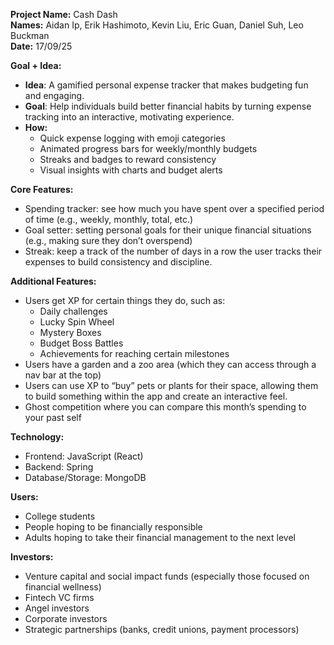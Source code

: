   
**Project Name:** Cash Dash  
**Names:** Aidan Ip, Erik Hashimoto, Kevin Liu, Eric Guan, Daniel Suh, Leo Buckman  
**Date:** 17/09/25

**Goal \+ Idea:**

- **Idea**: A gamified personal expense tracker that makes budgeting fun and engaging.  
- **Goal**: Help individuals build better financial habits by turning expense tracking into an interactive, motivating experience.  
- **How:**  
  - Quick expense logging with emoji categories  
  - Animated progress bars for weekly/monthly budgets  
  - Streaks and badges to reward consistency  
  - Visual insights with charts and budget alerts

**Core Features:**

- Spending tracker: see how much you have spent over a specified period of time (e.g., weekly, monthly, total, etc.)
- Goal setter: setting personal goals for their unique financial situations (e.g., making sure they don’t overspend)
- Streak: keep a track of the number of days in a row the user tracks their expenses to build consistency and discipline.

**Additional Features:**

- Users get XP for certain things they do, such as:  
  - Daily challenges  
  - Lucky Spin Wheel  
  - Mystery Boxes  
  - Budget Boss Battles  
  - Achievements for reaching certain milestones  
- Users have a garden and a zoo area (which they can access through a nav bar at the top)  
- Users can use XP to “buy” pets or plants for their space, allowing them to build something within the app and create an interactive feel.   
- Ghost competition where you can compare this month’s spending to your past self

**Technology:**

- Frontend: JavaScript (React)  
- Backend: Spring  
- Database/Storage: MongoDB

**Users:**

- College students  
- People hoping to be financially responsible  
- Adults hoping to take their financial management to the next level

**Investors:**

- Venture capital and social impact funds (especially those focused on financial wellness)  
- Fintech VC firms  
- Angel investors  
- Corporate investors  
- Strategic partnerships (banks, credit unions, payment processors)